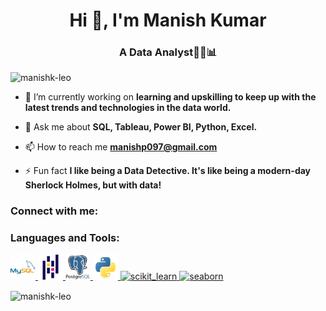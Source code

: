 <h1 align="center">Hi 👋, I'm Manish Kumar</h1>
<h3 align="center">A Data Analyst👩‍💻📊</h3>

<p align="left"> <img src="https://komarev.com/ghpvc/?username=manishk-leo&label=Profile%20views&color=0e75b6&style=flat" alt="manishk-leo" /> </p>

- 🔭 I’m currently working on **learning and upskilling to keep up with the latest trends and technologies in the data world.**

- 💬 Ask me about **SQL, Tableau, Power BI, Python, Excel.**

- 📫 How to reach me **manishp097@gmail.com**

- ⚡ Fun fact **I like being a Data Detective. It's like being a modern-day Sherlock Holmes, but with data!**

<h3 align="left">Connect with me:</h3>
<p align="left">
</p>

<h3 align="left">Languages and Tools:</h3>
<p align="left"> <a href="https://www.mysql.com/" target="_blank" rel="noreferrer"> <img src="https://raw.githubusercontent.com/devicons/devicon/master/icons/mysql/mysql-original-wordmark.svg" alt="mysql" width="40" height="40"/> </a> <a href="https://pandas.pydata.org/" target="_blank" rel="noreferrer"> <img src="https://raw.githubusercontent.com/devicons/devicon/2ae2a900d2f041da66e950e4d48052658d850630/icons/pandas/pandas-original.svg" alt="pandas" width="40" height="40"/> </a> <a href="https://www.postgresql.org" target="_blank" rel="noreferrer"> <img src="https://raw.githubusercontent.com/devicons/devicon/master/icons/postgresql/postgresql-original-wordmark.svg" alt="postgresql" width="40" height="40"/> </a> <a href="https://www.python.org" target="_blank" rel="noreferrer"> <img src="https://raw.githubusercontent.com/devicons/devicon/master/icons/python/python-original.svg" alt="python" width="40" height="40"/> </a> <a href="https://scikit-learn.org/" target="_blank" rel="noreferrer"> <img src="https://upload.wikimedia.org/wikipedia/commons/0/05/Scikit_learn_logo_small.svg" alt="scikit_learn" width="40" height="40"/> </a> <a href="https://seaborn.pydata.org/" target="_blank" rel="noreferrer"> <img src="https://seaborn.pydata.org/_images/logo-mark-lightbg.svg" alt="seaborn" width="40" height="40"/> </a> </p>

<p><img align="center" src="https://github-readme-stats.vercel.app/api/top-langs?username=manishk-leo&show_icons=true&locale=en&layout=compact" alt="manishk-leo" /></p>
